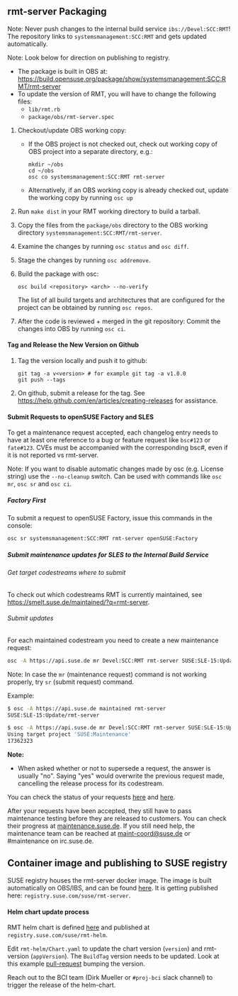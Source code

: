 ## rmt-server Packaging

Note: Never push changes to the internal build service `ibs://Devel:SCC:RMT`!
          The repository links to `systemsmanagement:SCC:RMT` and gets updated
          automatically.

Note: Look below for direction on publishing to registry.


* The package is built in OBS at: https://build.opensuse.org/package/show/systemsmanagement:SCC:RMT/rmt-server
* To update the version of RMT, you will have to change the following files:
  * `lib/rmt.rb`
  * `package/obs/rmt-server.spec`

1. Checkout/update OBS working copy:
      * If the OBS project is not checked out, check out working copy of OBS project into a separate directory, e.g.:
          ```
          mkdir ~/obs
          cd ~/obs
          osc co systemsmanagement:SCC:RMT rmt-server
          ```
      * Alternatively, if an OBS working copy is already checked out, update the working copy by running `osc up`
2. Run `make dist` in your RMT working directory to build a tarball.
3. Copy the files from the `package/obs` directory to the OBS working directory `systemsmanagement:SCC:RMT/rmt-server`.
4. Examine the changes by running `osc status` and `osc diff`.
5. Stage the changes by running `osc addremove`.
6. Build the package with osc:

    `osc build <repository> <arch> --no-verify`

    The list of all build targets and architectures that are configured for the project can be obtained by running `osc repos`.

7. After the code is reviewed + merged in the git repository: Commit the changes into OBS by running `osc ci`.

#### Tag and Release the New Version on Github

1. Tag the version locally and push it to github:
    ```
    git tag -a v<version> # for example git tag -a v1.0.0
    git push --tags
    ```
2. On github, submit a release for the tag. See https://help.github.com/en/articles/creating-releases for assistance.

#### Submit Requests to openSUSE Factory and SLES

To get a maintenance request accepted, each changelog entry needs to have at
least one reference to a bug or feature request like `bsc#123` or `fate#123`.
CVEs must be accompanied with the corresponding bsc#, even if it is not reported
vs rmt-server.

Note: If you want to disable automatic changes made by osc (e.g. License string)
      use the `--no-cleanup` switch. Can be used with commands like `osc mr`, `osc sr`
      and `osc ci`.

##### Factory First

To submit a request to openSUSE Factory, issue this commands in the console:

```bash
osc sr systemsmanagement:SCC:RMT rmt-server openSUSE:Factory
```

##### Submit maintenance updates for SLES to the Internal Build Service

###### Get target codestreams where to submit

To check out which codestreams RMT is currently maintained, see https://smelt.suse.de/maintained/?q=rmt-server.

###### Submit updates

For each maintained codestream you need to create a new maintenance request:

```bash
osc -A https://api.suse.de mr Devel:SCC:RMT rmt-server SUSE:SLE-15:Update
```

Note: In case the `mr` (maintenance request) command is not working properly,
      try `sr` (submit request) command.


Example:

```bash
$ osc -A https://api.suse.de maintained rmt-server
SUSE:SLE-15:Update/rmt-server

$ osc -A https://api.suse.de mr Devel:SCC:RMT rmt-server SUSE:SLE-15:Update
Using target project 'SUSE:Maintenance'
17362323
```

**Note:**

* When asked whether or not to supersede a request, the answer is usually "no". Saying "yes" would overwrite the previous request made, cancelling the release process for its codestream.

You can check the status of your requests [here](https://build.opensuse.org/package/requests/systemsmanagement:SCC:RMT/rmt-server) and [here](https://build.suse.de/package/requests/Devel:SCC:RMT/rmt-server).

After your requests have been accepted, they still have to pass maintenance testing before they are released to customers. You can check their progress at [maintenance.suse.de](https://maintenance.suse.de/search/?q=rmt-server). If you still need help, the maintenance team can be reached at [maint-coord@suse.de](maint-coord@suse.de) or #maintenance on irc.suse.de.


## Container image and publishing to SUSE registry

SUSE registry houses the rmt-server docker image. The image is built automatically on OBS/IBS, and can be found [here](https://build.opensuse.org/package/show/devel:BCI:SLE-15-SP6/rmt-server-image). It is getting published here: `registry.suse.com/suse/rmt-server`.


#### Helm chart update process

RMT helm chart is defined [here](https://github.com/SUSE/helm-charts.git) and published at `registry.suse.com/suse/rmt-helm`.

Edit `rmt-helm/Chart.yaml` to update the chart version (`version`) and rmt-version (`appVersion`). The `BuildTag` version needs to be updated. Look at this example [pull-request](https://github.com/SUSE/helm-charts/pull/5) bumping the version.

Reach out to the BCI team (Dirk Mueller or `#proj-bci` slack channel) to trigger the release of the helm-chart.
